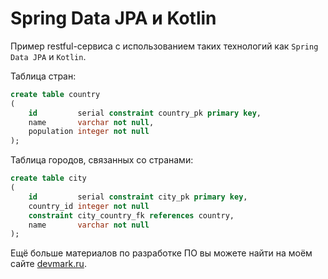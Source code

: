 # Spring Data JPA и Kotlin
Пример restful-сервиса с использованием таких технологий как `Spring Data JPA` и `Kotlin`.

Таблица стран:

```sql
create table country
(
    id         serial constraint country_pk primary key,
    name       varchar not null,
    population integer not null
);
```

Таблица городов, связанных со странами:

```sql
create table city
(
    id         serial constraint city_pk primary key,
    country_id integer not null
    constraint city_country_fk references country,
    name       varchar not null
);
```

Ещё больше материалов по разработке ПО вы можете найти на моём сайте [devmark.ru](https://devmark.ru/).
